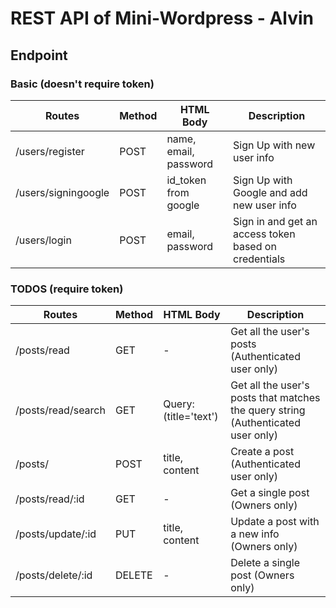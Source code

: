 # REST API of Mini-Wordpress - Alvin
## Endpoint
### Basic (doesn't require token)
| Routes      | Method | HTML Body       | Description                                          |
|-------------|--------|-----------------|------------------------------------------------------|
| /users/register | POST   | name, email, password | Sign Up with new user info                           |
| /users/signingoogle | POST   | id_token from google | Sign Up with Google and add new user info                           |
| /users/login | POST   | email, password | Sign in and get an access token based on credentials |

### TODOS (require token)
| Routes         | Method | HTML Body          | Description                                        |
|----------------|--------|--------------------|----------------------------------------------------|
| /posts/read     | GET    | -                  | Get all the user's posts (Authenticated user only) |
| /posts/read/search     | GET    | Query: (title='text')                  | Get all the user's posts that matches the query string (Authenticated user only) |
| /posts/     | POST   | title, content | Create a post (Authenticated user only)            |
| /posts/read/:id | GET    | -                  | Get a single post (Owners only)                    |
| /posts/update/:id | PUT    | title, content | Update a post with a new info (Owners only)        |
| /posts/delete/:id | DELETE | -                  | Delete a single post (Owners only)                 |

